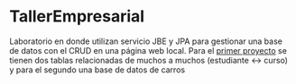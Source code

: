 # TallerEmpresarial
Laboratorio en donde utilizan servicio JBE y JPA para gestionar una base de datos con el CRUD en una página web local.
Para el [primer proyecto](http://localhost:8080/CRUDWebApplication/EstudianteServlet) se tienen dos tablas relacionadas de muchos a muchos (estudiante <-> curso) y para el segundo una base de datos de carros
